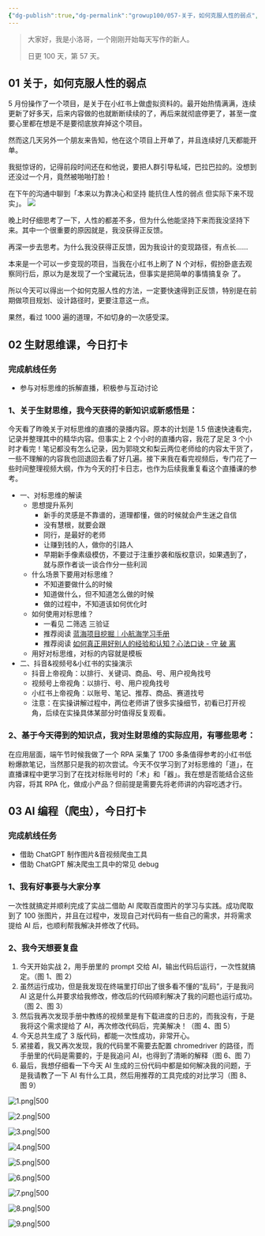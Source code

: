 ```yaml
---
{"dg-publish":true,"dg-permalink":"growup100/057-关于，如何克服人性的弱点","permalink":"/growup100/057-关于，如何克服人性的弱点/","tags":["小洛哥成长笔记"],"noteIcon":"1","created":"2024-06-15","updated":"2024-06-15"}
---
```



> 大家好，我是小洛哥，一个刚刚开始每天写作的新人。
> 
> 日更 100 天，第 57 天。

## 01 关于，如何克服人性的弱点

5 月份操作了一个项目，是关于在小红书上做虚拟资料的。最开始热情满满，连续更新了好多天，后来内容做的也就断断续续的了，再后来就彻底停更了，甚至一度要心里都在想是不是要彻底放弃掉这个项目。

然而这几天另外一个朋友来告知，他在这个项目上开单了，并且连续好几天都能开单。

我挺惊讶的，记得前段时间还在和他说，要把人群引导私域，巴拉巴拉的。没想到还没过一个月，竟然被啪啪打脸！

在下午的沟通中聊到「本来以为靠决心和坚持 能抗住人性的弱点 但实际下来不现实」。
![](http://img.xlg.life/images%2F2024%2F06%2F15%2F20240615233141-9a4d51cd582a7b4d2734c9f31f3f1b97.png)

晚上时仔细思考了一下，人性的都差不多，但为什么他能坚持下来而我没坚持下来。其中一个很重要的原因就是，我没获得正反馈。

再深一步去思考。为什么我没获得正反馈，因为我设计的变现路径，有点长......

本来是一个可以一步变现的项目，当我在小红书上刷了 N 个对标，假扮卧底去观察同行后，原以为是发现了一个宝藏玩法，但事实是把简单的事情搞复杂 了。

所以今天可以得出一个如何克服人性的方法，一定要快速得到正反馈，特别是在前期做项目规划、设计路径时，更要注意这一点。

果然，看过 1000 遍的道理，不如切身的一次感受深。

## 02 生财思维课，今日打卡

### 完成航线任务

- 参与对标思维的拆解直播，积极参与互动讨论

### 1、关于生财思维，我今天获得的新知识或新感悟是：

今天看了昨晚关于对标思维的直播的录播内容。原本的计划是 1.5 倍速快速看完，记录并整理其中的精华内容。但事实上 2 个小时的直播内容，我花了足足 3 个小时才看完！笔记都没有怎么记录，因为郭晓文和梨云两位老师给的内容太干货了，一些不理解的内容我也回退回去看了好几遍。接下来我在看完视频后，专门花了一些时间整理视频大纲，作为今天的打卡日志，也作为后续我重复看这个直播课的参考。

- 一、对标思维的解读
	- 思想提升系列
		- 新手的灵感是不靠谱的，道理都懂，做的时候就会产生迷之自信
		- 没有慧根，就要会跟
		- 同行，是最好的老师
		- 让赚到钱的人，做你的引路人
		- 早期新手像素级模仿，不要过于注重抄袭和版权意识，如果遇到了，就与原作者谈一谈合作分一些利润
	- 什么场景下要用对标思维？
		- 不知道要做什么的时候
		- 知道做什么，但不知道怎么做的时候
		- 做的过程中，不知道该如何优化时
	- 如何使用对标思维？
		- 一看见 二筛选 三验证 
		- 推荐阅读 [蓝海项目挖掘｜小航海学习手册](https://shengcaiyoushu01.feishu.cn/docs/doccna5Ku6int7MRHXm8VouNESh)
		- 推荐阅读 [如何真正用好别人的经验和认知？心法口诀 - 守 破 离](https://articles.zsxq.com/id_lk2269jzghom.html)
	- 用好对标思维，对标的内容就是模板
- 二、抖音&视频号&小红书的实操演示
	- 抖音上帝视角：以排行、关键词、商品、号、用户视角找号
	- 视频号上帝视角：以排行、号、用户视角找号
	- 小红书上帝视角：以账号、笔记、推荐、商品、赛道找号
	- 注意：在实操讲解过程中，两位老师讲了很多实操细节，初看已打开视角，后续在实操具体某部分时值得反复观看。

### 2、基于今天得到的知识点，我对生财思维的实际应用，有哪些思考：

在应用层面，端午节时候我做了一个 RPA 采集了 1700 多条值得参考的小红书低粉爆款笔记，当然那只是我的初次尝试。今天不仅学习到了对标思维的「道」，在直播课程中更学习到了在找对标账号时的「术」和「器」。我在想是否能结合这些内容，将其 RPA 化，做成小产品？但前提是需要先将老师讲的内容吃透才行。

## 03 AI 编程（爬虫），今日打卡

### 完成航线任务

- 借助 ChatGPT 制作图片&音视频爬虫工具 
- 借助 ChatGPT 解决爬虫工具中的常见 debug

### 1、我有好事要与大家分享

一次性就搞定并顺利完成了实战二借助 AI 爬取百度图片的学习与实践。成功爬取到了 100 张图片，并且在过程中，发现自己对代码有一些自己的需求，并将需求提给 AI 后，也顺利帮我解决并修改了代码。

### 2、我今天想要复盘

1. 今天开始实战 2，用手册里的 prompt 交给 AI，输出代码后运行，一次性就搞定。（图 1、图 2）
2. 虽然运行成功，但是我发现在终端里打印出了很多看不懂的“乱码”，于是我问 AI 这是什么并要求给我修改，修改后的代码顺利解决了我的问题也运行成功。（图 2、图 3）
3. 然后我再次发现手册中教练的视频里是有下载进度的日志的，而我没有，于是我将这个需求提给了 AI，再次修改代码后，完美解决！（图 4、图 5）
4. 今天总共生成了 3 版代码，都能一次性成功，非常开心。
5. 紧接着，我又再次发现，我的代码里不需要去配置 chromedriver 的路径，而手册里的代码是需要的，于是我追问 AI，也得到了清晰的解释（图 6、图 7）
6. 最后，我想仔细看一下今天 AI 生成的三份代码中都是如何解决我的问题，于是我请教了一下 AI 有什么工具，然后用推荐的工具完成的对比学习（图 8、图 9）

![1.png|500](http://img.xlg.life/images%2F2024%2F06%2F15%2F1-0d8550660645fb418177e3f026c059a8.png)

![2.png|500](http://img.xlg.life/images%2F2024%2F06%2F15%2F2-cfc2a5b6343486144efe6f7526a6c141.png)

![3.png|500](http://img.xlg.life/images%2F2024%2F06%2F15%2F3-38895abdf4a7fb7ea96ee9fa93cc1372.png)

![4.png|500](http://img.xlg.life/images%2F2024%2F06%2F15%2F4-044c71c25ef39213f16ce6ce0fc98384.png)

![5.png|500](http://img.xlg.life/images%2F2024%2F06%2F15%2F5-a84568d76d2f1fa08e1633e8f38e37e0.png)

![6.png|500](http://img.xlg.life/images%2F2024%2F06%2F15%2F6-63b79192006014283196e1dce191868f.png)

![7.png|500](http://img.xlg.life/images%2F2024%2F06%2F15%2F7-f6b260bc1febfd08a9c55bcfdce4438b.png)

![8.png|500](http://img.xlg.life/images%2F2024%2F06%2F15%2F8-3e580eeae5b81e9a050d2e05014d41a2.png)

![9.png|500](http://img.xlg.life/images%2F2024%2F06%2F15%2F9-d7368009e4bfffe9d80cc79369552f11.png)